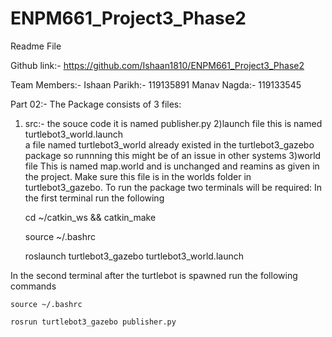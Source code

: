 # ENPM661_Project3_Phase2

Readme File

Github link:- https://github.com/Ishaan1810/ENPM661_Project3_Phase2

Team Members:-
Ishaan Parikh:- 119135891
Manav Nagda:- 119133545

Part 02:-
The Package consists of 3 files:
1) src:- the souce code
	it is named publisher.py
2)launch file
	this is named turtlebot3_world.launch  
	a file named turtlebot3_world already existed in the turtlebot3_gazebo package so runnning this 	might be of an issue in other systems
3)world file
	This is named map.world and is unchanged and reamins as given in the project.
	Make sure this file is in the worlds folder in turtlebot3_gazebo.
To run the package two terminals will be required:
  In the first terminal run the following 
  
    cd ~/catkin_ws && catkin_make
    
    source ~/.bashrc
    
    roslaunch turtlebot3_gazebo turtlebot3_world.launch
    
  In the second terminal after the turtlebot is spawned  run the following commands
    
    source ~/.bashrc
    
    rosrun turtlebot3_gazebo publisher.py
    
      

    
